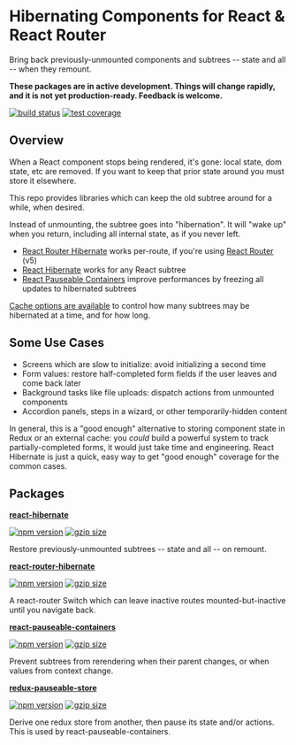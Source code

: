 # Hibernating Components for React & React Router

Bring back previously-unmounted components and subtrees -- state and all -- when they remount.

**These packages are in active development. Things will change rapidly, and it is not yet production-ready. Feedback is welcome.**

[![build status](https://img.shields.io/travis/com/spautz/react-hibernate/master.svg)](https://travis-ci.com/spautz/react-hibernate/branches)
[![test coverage](https://img.shields.io/coveralls/github/spautz/react-hibernate/master.svg)](https://coveralls.io/github/spautz/react-hibernate?branch=master)

## Overview

When a React component stops being rendered, it's gone: local state, dom state, etc are removed. If you want to keep
that prior state around you must store it elsewhere.

This repo provides libraries which can keep the old subtree around for a while, when desired.

Instead of unmounting, the subtree goes into "hibernation". It will "wake up" when you return, including all internal
state, as if you never left.

- [React Router Hibernate](./packages/react-router-hibernate/) works per-route, if you're using
  [React Router](https://reacttraining.com/react-router/) (v5)
- [React Hibernate](./packages/react-hibernate-core/) works for any React subtree
- [React Pauseable Containers](./packages/react-pauseable-containers/) improve performances by freezing all updates
  to hibernated subtrees

[Cache options are available](https://github.com/spautz/limited-cache/#options) to control how many subtrees may be
hibernated at a time, and for how long.

## Some Use Cases

- Screens which are slow to initialize: avoid initializing a second time
- Form values: restore half-completed form fields if the user leaves and come back later
- Background tasks like file uploads: dispatch actions from unmounted components
- Accordion panels, steps in a wizard, or other temporarily-hidden content

In general, this is a "good enough" alternative to storing component state in Redux or an external cache: you _could_
build a powerful system to track partially-completed forms, it would just take time and engineering. React Hibernate is
just a quick, easy way to get "good enough" coverage for the common cases.

## Packages

**[react-hibernate](./packages/react-hibernate-core/)**

[![npm version](https://img.shields.io/npm/v/react-hibernate.svg)](https://www.npmjs.com/package/react-hibernate)
[![gzip size](https://img.shields.io/bundlephobia/minzip/react-hibernate)](https://bundlephobia.com/result?p=react-hibernate@latest)

Restore previously-unmounted subtrees -- state and all -- on remount.

**[react-router-hibernate](./packages/react-router-hibernate/)**

[![npm version](https://img.shields.io/npm/v/react-router-hibernate.svg)](https://www.npmjs.com/package/react-router-hibernate)
[![gzip size](https://img.shields.io/bundlephobia/minzip/react-router-hibernate)](https://bundlephobia.com/result?p=react-router-hibernate@latest)

A react-router Switch which can leave inactive routes mounted-but-inactive until you navigate back.

**[react-pauseable-containers](./packages/react-pauseable-containers/)**

[![npm version](https://img.shields.io/npm/v/react-pauseable-containers.svg)](https://www.npmjs.com/package/react-pauseable-containers)
[![gzip size](https://img.shields.io/bundlephobia/minzip/react-pauseable-containers)](https://bundlephobia.com/result?p=react-pauseable-containers@latest)

Prevent subtrees from rerendering when their parent changes, or when values from context change.

**[redux-pauseable-store](./packages/redux-pauseable-store/)**

[![npm version](https://img.shields.io/npm/v/redux-pauseable-store.svg)](https://www.npmjs.com/package/redux-pauseable-store)
[![gzip size](https://img.shields.io/bundlephobia/minzip/redux-pauseable-store)](https://bundlephobia.com/result?p=redux-pauseable-store@latest)

Derive one redux store from another, then pause its state and/or actions. This is used by react-pauseable-containers.
